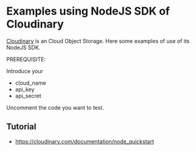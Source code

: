 # Examples using NodeJS SDK of Cloudinary 

[Cloudinary](https://cloudinary.com/) is an Cloud Object Storage. Here some examples of use of its NodeJS SDK.

PREREQUISITE: 

Introduce your 
- cloud_name 
- api_key 
- api_secret

Uncomment the code you want to test.



## Tutorial

- https://cloudinary.com/documentation/node_quickstart 
